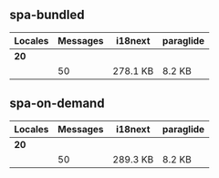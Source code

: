 ## spa-bundled

| Locales | Messages | i18next  | paraglide | 
|---------|----------|----------|-----------| 
| **20**  |          |          |           | 
|         | 50       | 278.1 KB | 8.2 KB    | 


## spa-on-demand

| Locales | Messages | i18next  | paraglide | 
|---------|----------|----------|-----------| 
| **20**  |          |          |           | 
|         | 50       | 289.3 KB | 8.2 KB    | 


